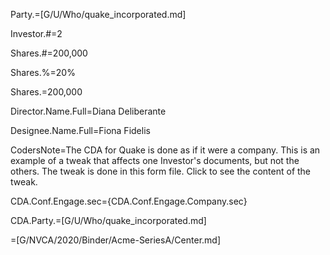 Party.=[G/U/Who/quake_incorporated.md]

Investor.#=2

Shares.#=200,000

Shares.%=20%

Shares.$=$200,000

Director.Name.Full=Diana Deliberante

Designee.Name.Full=Fiona Fidelis

CodersNote=The CDA for Quake is done as if it were a company. This is an example of a tweak that affects one Investor's documents, but not the others. The tweak is done in this form file.  Click to see the content of the tweak.

CDA.Conf.Engage.sec=<span class='select'>{CDA.Conf.Engage.Company.sec}</span>

CDA.Party.=[G/U/Who/quake_incorporated.md]

=[G/NVCA/2020/Binder/Acme-SeriesA/Center.md]
